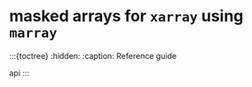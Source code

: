# masked arrays for `xarray` using `marray`

:::{toctree}
:hidden:
:caption: Reference guide

api
:::
